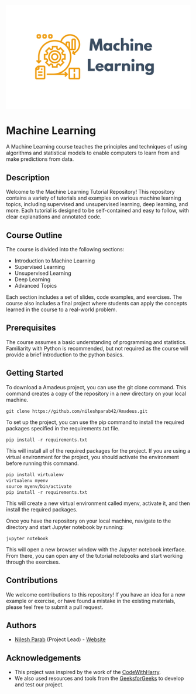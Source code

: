 ![Cover image](https://github.com/nileshparab42/Machine-Learning/blob/master/assets/ML-Cover.png)

# Machine Learning

A Machine Learning course teaches the principles and techniques of using algorithms and statistical models to enable computers to learn from and make predictions from data.

## Description

Welcome to the Machine Learning Tutorial Repository! This repository contains a variety of tutorials and examples on various machine learning topics, including supervised and unsupervised learning, deep learning, and more. Each tutorial is designed to be self-contained and easy to follow, with clear explanations and annotated code.
 
## Course Outline

The course is divided into the following sections:

- Introduction to Machine Learning
- Supervised Learning
- Unsupervised Learning
- Deep Learning
- Advanced Topics

Each section includes a set of slides, code examples, and exercises. The course also includes a final project where students can apply the concepts learned in the course to a real-world problem.

## Prerequisites

The course assumes a basic understanding of programming and statistics. Familiarity with Python is recommended, but not required as the course will provide a brief introduction to the python basics.

## Getting Started

To download a Amadeus project, you can use the git clone command. This command creates a copy of the repository in a new directory on your local machine.
```
git clone https://github.com/nileshparab42/Amadeus.git
```
To set up the project, you can use the pip command to install the required packages specified in the requirements.txt file.
```
pip install -r requirements.txt
```
This will install all of the required packages for the project. If you are using a virtual environment for the project, you should activate the environment before running this command.
```
pip install virtualenv
virtualenv myenv
source myenv/bin/activate
pip install -r requirements.txt
```
This will create a new virtual environment called myenv, activate it, and then install the required packages.

Once you have the repository on your local machine, navigate to the directory and start Jupyter notebook by running:
```
jupyter notebook
```
This will open a new browser window with the Jupyter notebook interface. From there, you can open any of the tutorial notebooks and start working through the exercises.

## Contributions

We welcome contributions to this repository! If you have an idea for a new example or exercise, or have found a mistake in the existing materials, please feel free to submit a pull request.

## Authors

- [Nilesh Parab](https://github.com/nileshparab42) (Project Lead) - [Website](https://nileshparab10.blogspot.com/)
  

## Acknowledgements

- This project was inspired by the work of the [CodeWithHarry](https://www.youtube.com/@CodeWithHarry).
- We also used resources and tools from the [GeeksforGeeks](https://www.geeksforgeeks.org/speech-recognition-in-python-using-google-speech-api/) to develop and test our project.
